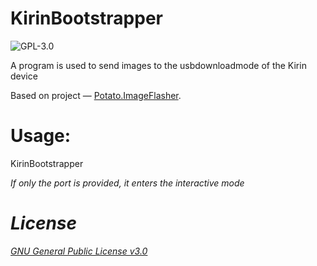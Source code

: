 # KirinBootstrapper
![GPL-3.0](https://img.shields.io/github/license/mashed-potatoes/Potato.ImageFlasher.svg)

A program is used to send images to the usbdownloadmode of the Kirin device

Based on project — [Potato.ImageFlasher]([https://github.com/penn5/hisi-idt](https://github.com/mashed-potatoes/Potato.ImageFlasher)).

# Usage: 
KirinBootstrapper <port> <file> <address> <sendTailFrame>

If only the port is provided, it enters the interactive mode

# License

[GNU General Public License v3.0](LICENSE.txt)
